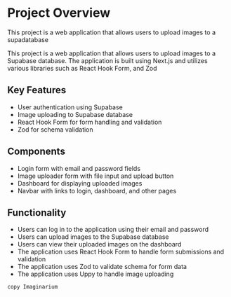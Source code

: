 # Project Overview

This project is a web application that allows users to upload images to a supadatabase

This project is a web application that allows users to upload images to a Supabase database. The application is built using Next.js and utilizes various libraries such as React Hook Form, and Zod

## Key Features

- User authentication using Supabase
- Image uploading to Supabase database
- React Hook Form for form handling and validation
- Zod for schema validation

## Components

- Login form with email and password fields
- Image uploader form with file input and upload button
- Dashboard for displaying uploaded images
- Navbar with links to login, dashboard, and other pages

## Functionality

- Users can log in to the application using their email and password
- Users can upload images to the Supabase database
- Users can view their uploaded images on the dashboard
- The application uses React Hook Form to handle form submissions and validation
- The application uses Zod to validate schema for form data
- The application uses Uppy to handle image uploading

```bash
copy Imaginarium
```